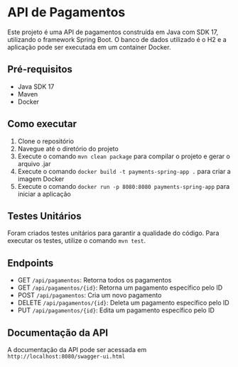 # API de Pagamentos

Este projeto é uma API de pagamentos construída em Java com SDK 17, utilizando o framework Spring Boot. O banco de dados utilizado é o H2 e a aplicação pode ser executada em um container Docker.

## Pré-requisitos
- Java SDK 17
- Maven
- Docker

## Como executar
1. Clone o repositório
2. Navegue até o diretório do projeto
3. Execute o comando `mvn clean package` para compilar o projeto e gerar o arquivo .jar
4. Execute o comando `docker build -t payments-spring-app .` para criar a imagem Docker
5. Execute o comando `docker run -p 8080:8080 payments-spring-app` para iniciar a aplicação

## Testes Unitários
Foram criados testes unitários para garantir a qualidade do código. Para executar os testes, utilize o comando `mvn test`.

## Endpoints
- GET    `/api/pagamentos`: Retorna todos os pagamentos
- GET    `/api/pagamentos/{id}`: Retorna um pagamento específico pelo ID
- POST   `/api/pagamentos`: Cria um novo pagamento
- DELETE `/api/pagamentos/{id}`: Deleta um pagamento específico pelo ID
- PUT    `/api/pagamentos/{id}`: Edita um pagamento específico pelo ID

## Documentação da API
A documentação da API pode ser acessada em `http://localhost:8080/swagger-ui.html`